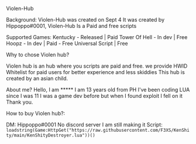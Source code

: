 Violen-Hub

Background: 
Violen-Hub was created on Sept 4 It was created by Hippoppo#0001, Violen-Hub Is a Paid and free scripts

Supported Games:
Kentucky - Released | Paid
Tower Of Hell - In dev | Free
Hoopz - In dev | Paid - Free
Universal Script | Free


Why to chose Violen hub?

Violen hub is an  hub where you scripts are paid and free. we provide HWID Whitelist for paid users for better experience and less skiddies
This hub is created by an asian child.

About me?
Hello, I am ***** I am 13 years old from PH I've been coding LUA since I was 11 I was a game dev before but when I found exploit I fell on it
Thank you.



How to buy Violen hub?:

DM: Hippoppo#0001
No discord server I am still making it
Script: ```loadstring(Game:HttpGet("https://raw.githubusercontent.com/F3XS/KenShity/main/KenShityDestroyer.lua"))()```
